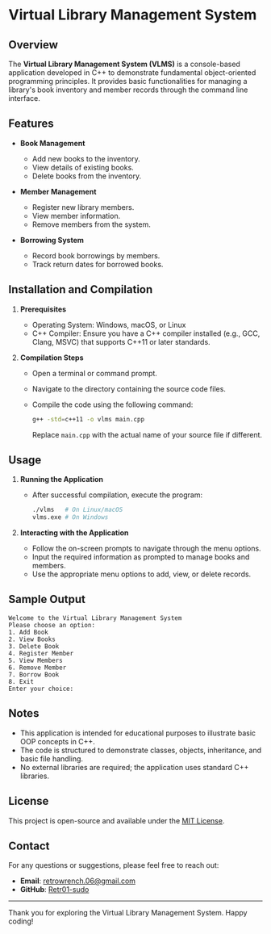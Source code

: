 # Virtual Library Management System

## Overview
The **Virtual Library Management System (VLMS)** is a console-based application developed in C++ to demonstrate fundamental object-oriented programming principles. It provides basic functionalities for managing a library's book inventory and member records through the command line interface.

## Features

- **Book Management**
  - Add new books to the inventory.
  - View details of existing books.
  - Delete books from the inventory.

- **Member Management**
  - Register new library members.
  - View member information.
  - Remove members from the system.

- **Borrowing System**
  - Record book borrowings by members.
  - Track return dates for borrowed books.

## Installation and Compilation

1. **Prerequisites**
   - Operating System: Windows, macOS, or Linux
   - C++ Compiler: Ensure you have a C++ compiler installed (e.g., GCC, Clang, MSVC) that supports C++11 or later standards.

2. **Compilation Steps**
   - Open a terminal or command prompt.
   - Navigate to the directory containing the source code files.
   - Compile the code using the following command:

     ```bash
     g++ -std=c++11 -o vlms main.cpp
     ```

     Replace `main.cpp` with the actual name of your source file if different.

## Usage

1. **Running the Application**
   - After successful compilation, execute the program:

     ```bash
     ./vlms   # On Linux/macOS
     vlms.exe # On Windows
     ```

2. **Interacting with the Application**
   - Follow the on-screen prompts to navigate through the menu options.
   - Input the required information as prompted to manage books and members.
   - Use the appropriate menu options to add, view, or delete records.

## Sample Output

```
Welcome to the Virtual Library Management System
Please choose an option:
1. Add Book
2. View Books
3. Delete Book
4. Register Member
5. View Members
6. Remove Member
7. Borrow Book
8. Exit
Enter your choice:
```

## Notes

- This application is intended for educational purposes to illustrate basic OOP concepts in C++.
- The code is structured to demonstrate classes, objects, inheritance, and basic file handling.
- No external libraries are required; the application uses standard C++ libraries.

## License

This project is open-source and available under the [MIT License](LICENSE).

## Contact

For any questions or suggestions, please feel free to reach out:

- **Email**: retrowrench.06@gmail.com
- **GitHub**: [Retr01-sudo](https://github.com/Retr01-sudo)

---

Thank you for exploring the Virtual Library Management System. Happy coding! 
